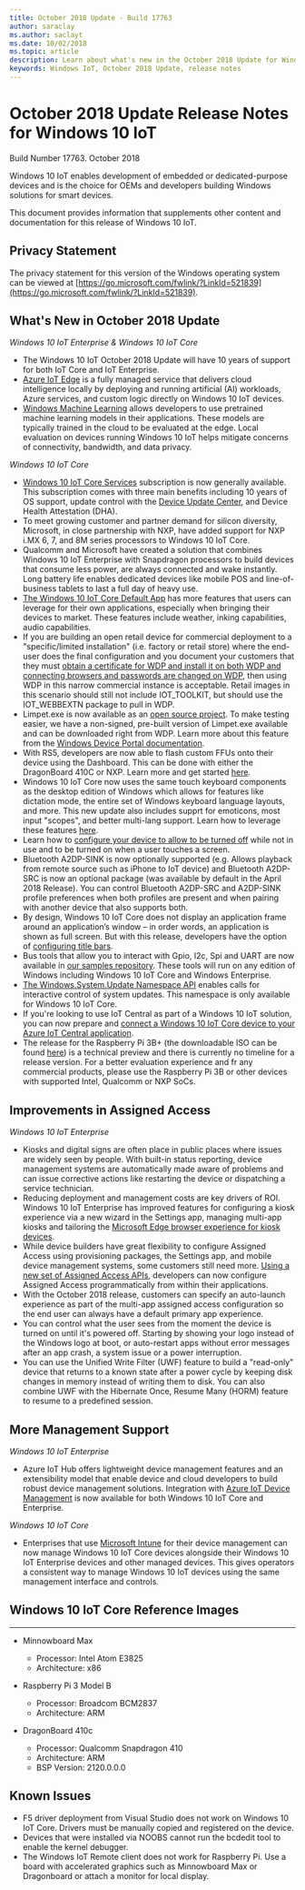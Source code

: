 ```yaml
---
title: October 2018 Update - Build 17763
author: saraclay
ms.author: saclayt
ms.date: 10/02/2018
ms.topic: article
description: Learn about what's new in the October 2018 Update for Windows.
keywords: Windows IoT, October 2018 Update, release notes
---
```


# October 2018 Update Release Notes for Windows 10 IoT
Build Number 17763. October 2018

Windows 10 IoT enables development of embedded or dedicated-purpose devices and is the choice for OEMs and developers building Windows solutions for smart devices.

This document provides information that supplements other content and documentation for this release of Windows 10 IoT.

## Privacy Statement

The privacy statement for this version of the Windows operating system can be viewed at [https://go.microsoft.com/fwlink/?LinkId=521839](https://go.microsoft.com/fwlink/?LinkId=521839).

## What's New in October 2018 Update

_Windows 10 IoT Enterprise & Windows 10 IoT Core_
* The Windows 10 IoT October 2018 Update will have 10 years of support for both IoT Core and IoT Enterprise.
* [Azure IoT Edge](https://docs.microsoft.com/azure/iot-edge/quickstart) is a fully managed service that delivers cloud intelligence locally by deploying and running artificial (AI) workloads, Azure services, and custom logic directly on Windows 10 IoT devices.
* [Windows Machine Learning](https://docs.microsoft.com/windows/ai/) allows developers to use pretrained machine learning models in their applications. These models are typically trained in the cloud to be evaluated at the edge. Local evaluation on devices running Windows 10 IoT helps mitigate concerns of connectivity, bandwidth, and data privacy.  

_Windows 10 IoT Core_
* [Windows 10 IoT Core Services](https://docs.microsoft.com/windows-hardware/manufacture/iot/iotcoreservicesoverview) subscription is now generally available. This subscription comes with three main benefits including 10 years of OS support, update control with the [Device Update Center](https://docs.microsoft.com/windows-hardware/service/iot/using-device-update-center), and Device Health Attestation (DHA).
* To meet growing customer and partner demand for silicon diversity, Microsoft, in close partnership with NXP, have added support for NXP i.MX 6, 7, and 8M series processors to Windows 10 IoT Core. 
* Qualcomm and Microsoft have created a solution that combines Windows 10 IoT Enterprise with Snapdragon processors to build devices that consume less power, are always connected and wake instantly. Long battery life enables dedicated devices like mobile POS and line-of-business tablets to last a full day of heavy use. 
* [The Windows 10 IoT Core Default App](https://docs.microsoft.com/windows/iot-core/develop-your-app/iotcoredefaultapp) has more features that users can leverage for their own applications, especially when bringing their devices to market. These features include weather, inking capabilities, audio capabilities. 
* If you are building an open retail device for commercial deployment to a "specific/limited installation" (i.e. factory or retail store) where the end-user does the final configuration and you document your customers that they must [obtain a certificate for WDP and install it on both WDP and connecting browsers and passwords are changed on WDP](https://docs.microsoft.com/windows/uwp/debug-test-perf/device-portal-ssl), then using WDP in this narrow commercial instance is acceptable. Retail images in this scenario should still not include IOT_TOOLKIT, but should use the IOT_WEBBEXTN package to pull in WDP. 
* Limpet.exe is now available as an [open source project](https://github.com/ms-iot/azure-dm-client). To make testing easier, we have a non-signed, pre-built version of Limpet.exe available and can be downloaded right from WDP. Learn more about this feature from the [Windows Device Portal documentation](https://docs.microsoft.com/windows/iot-core/manage-your-device/deviceportal).  
* With RS5, developers are now able to flash custom FFUs onto their device using the Dashboard. This can be done with either the DragonBoard 410C or NXP. Learn more and get started [here](https://docs.microsoft.com/windows/iot-core/tutorials/quickstarter/devicesetup).
* Windows 10 IoT Core now uses the same touch keyboard components as the desktop edition of Windows which allows for features like dictation mode, the entire set of Windows keyboard language layouts, and more. This new update also includes supprt for emoticons, most input "scopes", and better multi-lang support. Learn how to leverage these features [here](https://docs.microsoft.com/windows/iot-core/develop-your-app/onscreenkeyboard).
* Learn how to [configure your device to allow to be turned off](https://docs.microsoft.com/windows/iot-core/learn-about-hardware/wakeontouch) while not in use and to be turned on when a user touches a screen.
* Bluetooth A2DP-SINK is now optionally supported (e.g. Allows playback from remote source such as iPhone to IoT device) and Bluetooth A2DP-SRC is now an optional package (was available by default in the April 2018 Release). You can control Bluetooth A2DP-SRC and A2DP-SINK profile preferences when both profiles are present and when pairing with another device that also supports both. 
* By design, Windows 10 IoT Core does not display an application frame around an application’s window – in order words, an application is shown as full screen. But with this release, developers have the option of [configuring title bars](https://docs.microsoft.com/windows/iot-core/develop-your-app/signindialogtitlebars).
* Bus tools that allow you to interact with Gpio, I2c, Spi and UART are now available in [our samples repository](https://github.com/Microsoft/Windows-iotcore-samples/tree/master/BusTools). These tools will run on any edition of Windows including Windows 10 IoT Core and Windows Enterprise. 
* [The Windows.System.Update Namespace API](https://docs.microsoft.com/uwp/api/windows.system.update) enables calls for interactive control of system updates. This namespace is only available for Windows 10 IoT Core.
* If you're looking to use IoT Central as part of a Windows 10 IoT solution, you can now prepare and [connect a Windows 10 IoT Core device to your Azure IoT Central application](https://docs.microsoft.com/azure/iot-central/howto-connect-windowsiotcore). 
* The release for the Raspberry Pi 3B+ (the downloadable ISO can be found [here](http://go.microsoft.com/fwlink/?LinkID=708576)) is a technical preview and there is currently no timeline for a release version. For a better evaluation experience and fr any commercial products, please use the Raspberry Pi 3B or other devices with supported Intel, Qualcomm or NXP SoCs. 


## Improvements in Assigned Access 

_Windows 10 IoT Enterprise_

* Kiosks and digital signs are often place in public places where issues are widely seen by people. With built-in status reporting, device management systems are automatically made aware of problems and can issue corrective actions like restarting the device or dispatching a service technician. 
* Reducing deployment and management costs are key drivers of ROI. Windows 10 IoT Enterprise has improved features for configuring a kiosk experience via a new wizard in the Settings app, managing multi-app kiosks and tailoring the [Microsoft Edge browser experience for kiosk devices](https://docs.microsoft.com/microsoft-edge/deploy/microsoft-edge-kiosk-mode-deploy).
* While device builders have great flexibility to configure Assigned Access using provisioning packages, the Settings app, and mobile device management systems, some customers still need more. [Using a new set of Assigned Access APIs](https://docs.microsoft.com/uwp/api/windows.system.userprofile.assignedaccesssettings), developers can now configure Assigned Access programmatically from within their applications.
* With the October 2018 release, customers can specify an auto-launch experience as part of the multi-app assigned access configuration so the end user can always have a default primary app experience.
* You can control what the user sees from the moment the device is turned on until it's powered off. Starting by showing your logo instead of the Windows logo at boot, or auto-restart apps without error messages after an app crash, a system issue or a power interruption. 
* You can use the Unified Write Filter (UWF) feature to build a "read-only" device that returns to a known state after a power cycle by keeping disk changes in memory instead of writing them to disk. You can also combine UWF with the Hibernate Once, Resume Many (HORM) feature to resume to a predefined session. 


## More Management Support

_Windows 10 IoT Enterprise_
* Azure IoT Hub offers lightweight device management features and an extensibility model that enable device and cloud developers to build robust device management solutions. Integration with [Azure IoT Device Management](https://docs.microsoft.com/windows/iot-core/manage-your-device/azureiotdm) is now available for both Windows 10 IoT Core and Enterprise. 

_Windows 10 IoT Core_
* Enterprises that use [Microsoft Intune](https://www.microsoft.com/cloud-platform/microsoft-intune) for their device management can now manage Windows 10 IoT Core devices alongside their Windows 10 IoT Enterprise devices and other managed devices. This gives operators a consistent way to manage Windows 10 IoT devices using the same management interface and controls. 


## Windows 10 IoT Core Reference Images
___ 
* Minnowboard Max
  * Processor: Intel Atom E3825
  * Architecture: x86

* Raspberry Pi 3 Model B
  * Processor: Broadcom BCM2837
  * Architecture: ARM

* DragonBoard 410c
  * Processor: Qualcomm Snapdragon 410
  * Architecture: ARM
  * BSP Version: 2120.0.0.0


## Known Issues
* F5 driver deployment from Visual Studio does not work on Windows 10 IoT Core. Drivers must be manually copied and registered on the device.
* Devices that were installed via NOOBS cannot run the bcdedit tool to enable the kernel debugger.
* The Windows IoT Remote client does not work for Raspberry Pi. Use a board with accelerated graphics such as Minnowboard Max or Dragonboard or attach a monitor for local display.

